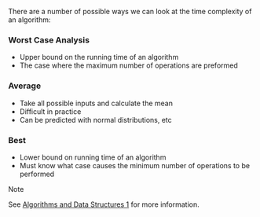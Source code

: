 There are a number of possible ways we can look at the time complexity of an algorithm:

### Worst Case Analysis
- Upper bound on the running time of an algorithm
- The case where the maximum number of operations are preformed
### Average
- Take all possible inputs and calculate the mean
- Difficult in practice
- Can be predicted with normal distributions, etc
### Best
- Lower bound on running time of an algorithm
- Must know what case causes the minimum number of operations to be performed

> [!note]
> See [Algorithms and Data Structures 1](https://baileylutcd.github.io/csu22011-algorithms-and-data-structures-1/Notes/Running-Time/Running-Time) for more information.